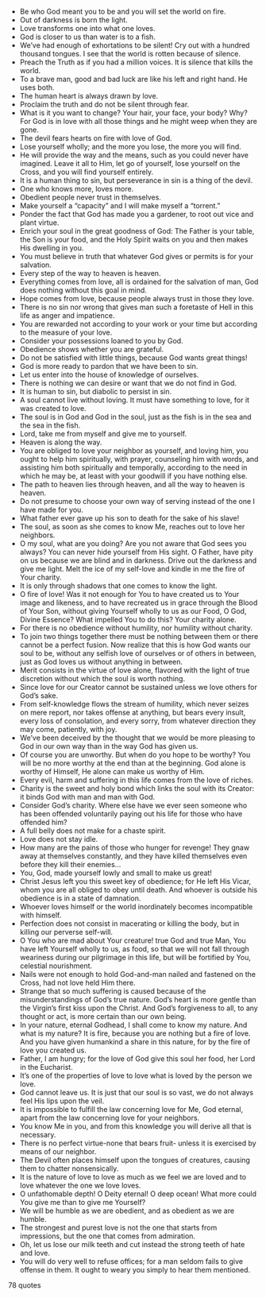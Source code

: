 - Be who God meant you to be and you will set the world on fire.
 - Out of darkness is born the light.
 - Love transforms one into what one loves.
 - God is closer to us than water is to a fish.
 - We’ve had enough of exhortations to be silent! Cry out with a hundred thousand tongues. I see that the world is rotten because of silence.
 - Preach the Truth as if you had a million voices. It is silence that kills the world.
 - To a brave man, good and bad luck are like his left and right hand. He uses both.
 - The human heart is always drawn by love.
 - Proclaim the truth and do not be silent through fear.
 - What is it you want to change? Your hair, your face, your body? Why? For God is in love with all those things and he might weep when they are gone.
 - The devil fears hearts on fire with love of God.
 - Lose yourself wholly; and the more you lose, the more you will find.
 - He will provide the way and the means, such as you could never have imagined. Leave it all to Him, let go of yourself, lose yourself on the Cross, and you will find yourself entirely.
 - It is a human thing to sin, but perseverance in sin is a thing of the devil.
 - One who knows more, loves more.
 - Obedient people never trust in themselves.
 - Make yourself a “capacity” and I will make myself a “torrent.”
 - Ponder the fact that God has made you a gardener, to root out vice and plant virtue.
 - Enrich your soul in the great goodness of God: The Father is your table, the Son is your food, and the Holy Spirit waits on you and then makes His dwelling in you.
 - You must believe in truth that whatever God gives or permits is for your salvation.
 - Every step of the way to heaven is heaven.
 - Everything comes from love, all is ordained for the salvation of man, God does nothing without this goal in mind.
 - Hope comes from love, because people always trust in those they love.
 - There is no sin nor wrong that gives man such a foretaste of Hell in this life as anger and impatience.
 - You are rewarded not according to your work or your time but according to the measure of your love.
 - Consider your possessions loaned to you by God.
 - Obedience shows whether you are grateful.
 - Do not be satisfied with little things, because God wants great things!
 - God is more ready to pardon that we have been to sin.
 - Let us enter into the house of knowledge of ourselves.
 - There is nothing we can desire or want that we do not find in God.
 - It is human to sin, but diabolic to persist in sin.
 - A soul cannot live without loving. It must have something to love, for it was created to love.
 - The soul is in God and God in the soul, just as the fish is in the sea and the sea in the fish.
 - Lord, take me from myself and give me to yourself.
 - Heaven is along the way.
 - You are obliged to love your neighbor as yourself, and loving him, you ought to help him spiritually, with prayer, counseling him with words, and assisting him both spiritually and temporally, according to the need in which he may be, at least with your goodwill if you have nothing else.
 - The path to heaven lies through heaven, and all the way to heaven is heaven.
 - Do not presume to choose your own way of serving instead of the one I have made for you.
 - What father ever gave up his son to death for the sake of his slave!
 - The soul, as soon as she comes to know Me, reaches out to love her neighbors.
 - O my soul, what are you doing? Are you not aware that God sees you always? You can never hide yourself from His sight. O Father, have pity on us because we are blind and in darkness. Drive out the darkness and give me light. Melt the ice of my self-love and kindle in me the fire of Your charity.
 - It is only through shadows that one comes to know the light.
 - O fire of love! Was it not enough for You to have created us to Your image and likeness, and to have recreated us in grace through the Blood of Your Son, without giving Yourself wholly to us as our Food, O God, Divine Essence? What impelled You to do this? Your charity alone.
 - For there is no obedience without humility, nor humility without charity.
 - To join two things together there must be nothing between them or there cannot be a perfect fusion. Now realize that this is how God wants our soul to be, without any selfish love of ourselves or of others in between, just as God loves us without anything in between.
 - Merit consists in the virtue of love alone, flavored with the light of true discretion without which the soul is worth nothing.
 - Since love for our Creator cannot be sustained unless we love others for God’s sake.
 - From self-knowledge flows the stream of humility, which never seizes on mere report, nor takes offense at anything, but bears every insult, every loss of consolation, and every sorry, from whatever direction they may come, patiently, with joy.
 - We’ve been deceived by the thought that we would be more pleasing to God in our own way than in the way God has given us.
 - Of course you are unworthy. But when do you hope to be worthy? You will be no more worthy at the end than at the beginning. God alone is worthy of Himself, He alone can make us worthy of Him.
 - Every evil, harm and suffering in this life comes from the love of riches.
 - Charity is the sweet and holy bond which links the soul with its Creator: it binds God with man and man with God.
 - Consider God’s charity. Where else have we ever seen someone who has been offended voluntarily paying out his life for those who have offended him?
 - A full belly does not make for a chaste spirit.
 - Love does not stay idle.
 - How many are the pains of those who hunger for revenge! They gnaw away at themselves constantly, and they have killed themselves even before they kill their enemies...
 - You, God, made yourself lowly and small to make us great!
 - Christ Jesus left you this sweet key of obedience; for He left His Vicar, whom you are all obliged to obey until death. And whoever is outside his obedience is in a state of damnation.
 - Whoever loves himself or the world inordinately becomes incompatible with himself.
 - Perfection does not consist in macerating or killing the body, but in killing our perverse self-will.
 - O You who are mad about Your creature! true God and true Man, You have left Yourself wholly to us, as food, so that we will not fall through weariness during our pilgrimage in this life, but will be fortified by You, celestial nourishment.
 - Nails were not enough to hold God-and-man nailed and fastened on the Cross, had not love held Him there.
 - Strange that so much suffering is caused because of the misunderstandings of God’s true nature. God’s heart is more gentle than the Virgin’s first kiss upon the Christ. And God’s forgiveness to all, to any thought or act, is more certain than our own being.
 - In your nature, eternal Godhead, I shall come to know my nature. And what is my nature? It is fire, because you are nothing but a fire of love. And you have given humankind a share in this nature, for by the fire of love you created us.
 - Father, I am hungry; for the love of God give this soul her food, her Lord in the Eucharist.
 - It’s one of the properties of love to love what is loved by the person we love.
 - God cannot leave us. It is just that our soul is so vast, we do not always feel His lips upon the veil.
 - It is impossible to fulfill the law concerning love for Me, God eternal, apart from the law concerning love for your neighbors.
 - You know Me in you, and from this knowledge you will derive all that is necessary.
 - There is no perfect virtue-none that bears fruit- unless it is exercised by means of our neighbor.
 - The Devil often places himself upon the tongues of creatures, causing them to chatter nonsensically.
 - It is the nature of love to love as much as we feel we are loved and to love whatever the one we love loves.
 - O unfathomable depth! O Deity eternal! O deep ocean! What more could You give me than to give me Yourself?
 - We will be humble as we are obedient, and as obedient as we are humble.
 - The strongest and purest love is not the one that starts from impressions, but the one that comes from admiration.
 - Oh, let us lose our milk teeth and cut instead the strong teeth of hate and love.
 - You will do very well to refuse offices; for a man seldom fails to give offense in them. It ought to weary you simply to hear them mentioned.

78 quotes
